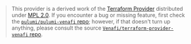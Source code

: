 > This provider is a derived work of the [Terraform Provider](https://github.com/Venafi/terraform-provider-venafi)
> distributed under [MPL 2.0](https://www.mozilla.org/en-US/MPL/2.0/). If you encounter a bug or missing feature,
> first check the [`pulumi/pulumi-venafi` repo](https://github.com/pulumi/pulumi-venafi/issues); however, if that doesn't turn up anything,
> please consult the source [`Venafi/terraform-provider-venafi` repo](https://github.com/Venafi/terraform-provider-venafi/issues).